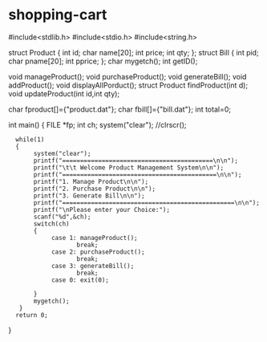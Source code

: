 # shopping-cart

#include<stdlib.h>
#include<stdio.h>
#include<string.h>

struct Product
{
     int id;
     char name[20];
     int price;
     int qty;
};
struct Bill
{
      int pid;
      char pname[20];
      int pprice;
};
char mygetch();
int getID();

void manageProduct();
void purchaseProduct();
void generateBill();
void addProduct();
void displayAllPorduct();
struct Product findProduct(int d);
void updateProduct(int id,int qty);

char fproduct[]={"product.dat"};
char fbill[]={"bill.dat"};
int total=0;

int main()
{
      FILE *fp;
      int ch;
      system("clear"); //clrscr();

      while(1)
      { 
           system("clear");
           printf("==========================================\n\n");
           printf("\t\t Welcome Product Management System\n\n");
           printf("===========================================\n\n");
           printf("1. Manage Product\n\n");
           printf("2. Purchase Product\n\n");
           printf("3. Generate Bill\n\n");
           printf("================================================\n\n");
           printf("\nPlease enter your Choice:");
           scanf("%d",&ch);
           switch(ch)
           {
                case 1: manageProduct();
                       break;
                case 2: purchaseProduct();
                       break;
                case 3: generateBill();
                       break;
                case 0: exit(0);
                       
           }
           mygetch();
       }
      return 0;
}
